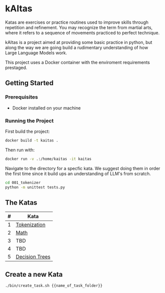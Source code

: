 # kAItas
Katas are exercises or practice routines used to improve skills through repetition and refinement. You may recognize the term from martial arts, where it refers to a sequence of movements practiced to perfect technique. 

kAItas is a project aimed at providing some basic practice in python, but along the way we are going build a rudimentary understanding of how Large Language Models work. 

This project uses a Docker container with the enviroment requirements prestaged. 

## Getting Started

### Prerequisites

- Docker installed on your machine

### Running the Project

First build the project:
```sh
docker build -t kaitas .
```

Then run with: 

```sh
docker run -v .:/home/kaitas -it kaitas
``` 

Navigate to the directory for a specfic kata. We suggest doing them in order the first time since it build ups an understanding of LLM's from scratch. 

```sh 
cd 001_tokenizer 
python -m unittest tests.py
``` 

## The Katas 
| #    | Kata                                       |
|------|--------------------------------------------|
| 1 | [Tokenization](001_tokenization/README.md) | 
| 2 | [Math](002_math/README.md)                 | 
| 3  | TBD |
| 4  | TBD |
| 5 | [Decision Trees](005_decision_trees/README.md)|


## Create a new Kata
```bash 
./bin/create_task.sh {{name_of_task_folder}}
```